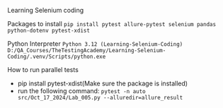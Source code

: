 Learning Selenium coding

Packages to install
```pip install pytest allure-pytest selenium pandas python-dotenv pytest-xdist```

Python Interpreter
```Python 3.12 (Learning-Selenium-Coding) D:/QA_Courses/TheTestingAcademy/Learning-Selenium-Coding/.venv/Scripts/python.exe```

How to run parallel tests
- pip install pytest-xdist(Make sure the package is installed)
- run the following command:
```pytest -n auto src/Oct_17_2024/Lab_005.py --alluredir=allure_result```